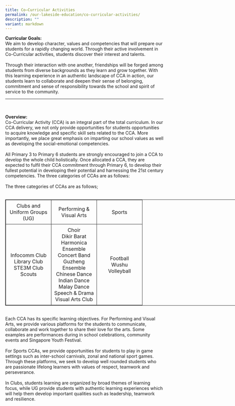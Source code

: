 ```yaml
---
title: Co–Curricular Activities
permalink: /our-lakeside-education/co-curricular-activities/
description: ""
variant: markdown
---
```

<b>Curricular Goals:</b><br>
We aim to develop character, values and competencies that will prepare our students for a rapidly changing world. Through their active involvement in Co-Curricular activities, students discover their interest and talents. <br><br>
Through their interaction with one another, friendships will be forged among students from diverse backgrounds as they learn and grow together. With this learning experience in an authentic landscape of CCA in action, our students learn to collaborate and deepen their sense of belonging, commitment and sense of responsibility towards the school and spirit of service to the community.

<hr><br><br>
<b>Overview:</b>
<br>
Co-Curricular Activity (CCA) is an integral part of the total curriculum. In our CCA delivery, we not only provide opportunities for students opportunities to acquire knowledge and specific skill sets related to the CCA. More importantly, we place great emphasis on imparting our school values as well as developing the social-emotional competencies.<br><br>
All Primary 3 to Primary 6 students are strongly encouraged to join a CCA to develop the whole child holistically. Once allocated a CCA, they are expected to fulfil their CCA commitment through Primary 6, to develop their fullest potential in developing their potential and harnessing the 21st century competencies. The three categories of CCAs are as follows:
<br><br>
The three categories of CCAs are as follows;
<br><br>
<table style="border: 1px solid rgb(42, 42, 42); width: 773px;">
<tbody class="" style="margin: 0px; outline: 0px; padding: 0px;">
<tr>
<td width="128" style="padding: 8px; text-align: center; vertical-align: middle; border: 1px solid rgb(42, 42, 42);">Clubs and Uniform Groups (UG)</td>
<td width="128" style="padding: 8px; text-align: center; vertical-align: middle; border: 1px solid rgb(42, 42, 42);">Performing &amp; Visual Arts</td>
<td width="128" style="padding: 8px; text-align: center; vertical-align: middle; border: 1px solid rgb(42, 42, 42);">Sports</td>
</tr>
<tr>
<td width="128" style="padding: 8px; text-align: center; vertical-align: middle; border: 1px solid rgb(42, 42, 42);">Infocomm Club<br>Library Club
<br>STE3M Club<br>Scouts</td>
<td width="128" style="padding: 8px; text-align: center; vertical-align: middle; border: 1px solid rgb(42, 42, 42);">Choir<br>Dikir Barat<br>Harmonica Ensemble<br>Concert Band<br>Guzheng Ensemble<br>Chinese Dance<br>Indian Dance<br>Malay Dance<br>Speech &amp; Drama<br> Visual Arts Club</td>
<td width="128" style="padding: 8px; text-align: center; vertical-align: middle; border: 1px solid rgb(42, 42, 42);">Football<br>Wushu
<br>Volleyball</td>
</tr>
</tbody>
</table>
<br>	
Each CCA has its specific learning objectives. For Performing and Visual Arts, we provide various platforms for the students to communicate, collaborate and work together to share their love for the arts. Some examples are performances during in school celebrations, community events and Singapore Youth Festival.
<br><br>
For Sports CCAs, we provide opportunities for students to play in game settings such as inter-school carnivals, zonal and national sport games. Through these platforms, we seek to develop well rounded students who are passionate lifelong learners with values of respect, teamwork and perseverance.
<br><br>
In Clubs, students learning are organized by broad themes of learning focus, while UG provide students with authentic learning experiences which will help them develop important qualities such as leadership, teamwork and resilience.